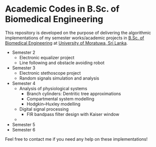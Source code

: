 # Academic Codes in B.Sc. of Biomedical Engineering
This repository is developed on the purpose of delivering the algorithmic implementations of my semester works/academic projects in [B.Sc. of Biomedical Engineering](https://ent.uom.lk/bachelors/) at [University of Moratuwa, Sri Lanka](https://uom.lk/).

- Semester 2
  - Electronic equalizer project
  - Line following and obstacle avoiding robot
- Semester 3
  - Electronic stethoscope project
  - Random signals simulation and analysis
- Semester 4
  - Analysis of physiological systems
    - Branch cylinders: Dentritic tree approximations
    - Compartmental system modelling
    - Hodgkin–Huxley modelling
  - Digital signal processing
    - FIR bandpass filter design with Kaiser window
  - 
- Semester 5
- Semester 6

Feel free to contact me if you need any help on these implementations!
